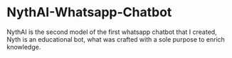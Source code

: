 # NythAI-Whatsapp-Chatbot
NythAI is the second model of the first whatsapp chatbot that I created, Nyth is an educational bot, what was crafted with a sole purpose to enrich knowledge.
